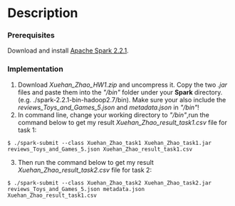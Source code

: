 # Description
### Prerequisites
Download and install [Apache Spark 2.2.1](https://spark.apache.org/downloads.html).
### Implementation
1. Download *Xuehan_Zhao_HW1.zip* and uncompress it. Copy the two *.jar* files and paste them into the *"/bin"* folder under your **Spark** directory. (e.g. ./spark-2.2.1-bin-hadoop2.7/bin). Make sure your also include the *reviews_Toys_and_Games_5.json* and *metadata.json* in *"/bin"*!
2. In command line, change your working directory to *"/bin"*,run the command below to get my result *Xuehan_Zhao_result_task1.csv* file for task 1:
```
$ ./spark-submit --class Xuehan_Zhao_task1 Xuehan_Zhao_task1.jar reviews_Toys_and_Games_5.json Xuehan_Zhao_result_task1.csv
```
3. Then run the command below to get my result *Xuehan_Zhao_result_task2.csv* file for task 2:
```
$ ./spark-submit --class Xuehan_Zhao_task2 Xuehan_Zhao_task2.jar reviews_Toys_and_Games_5.json metadata.json Xuehan_Zhao_result_task1.csv
```
